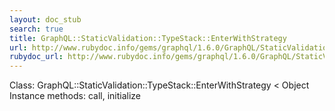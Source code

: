 ```yaml
---
layout: doc_stub
search: true
title: GraphQL::StaticValidation::TypeStack::EnterWithStrategy
url: http://www.rubydoc.info/gems/graphql/1.6.0/GraphQL/StaticValidation/TypeStack/EnterWithStrategy
rubydoc_url: http://www.rubydoc.info/gems/graphql/1.6.0/GraphQL/StaticValidation/TypeStack/EnterWithStrategy
---
```


Class: GraphQL::StaticValidation::TypeStack::EnterWithStrategy < Object
Instance methods:
call, initialize

